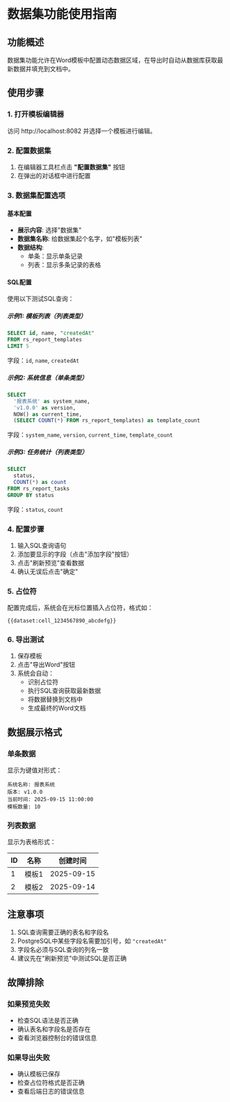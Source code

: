 # 数据集功能使用指南

## 功能概述
数据集功能允许在Word模板中配置动态数据区域，在导出时自动从数据库获取最新数据并填充到文档中。

## 使用步骤

### 1. 打开模板编辑器
访问 http://localhost:8082 并选择一个模板进行编辑。

### 2. 配置数据集
1. 在编辑器工具栏点击 **"配置数据集"** 按钮
2. 在弹出的对话框中进行配置

### 3. 数据集配置选项

#### 基本配置
- **展示内容**: 选择"数据集"
- **数据集名称**: 给数据集起个名字，如"模板列表"
- **数据结构**:
  - 单条：显示单条记录
  - 列表：显示多条记录的表格

#### SQL配置
使用以下测试SQL查询：

##### 示例1: 模板列表（列表类型）
```sql
SELECT id, name, "createdAt"
FROM rs_report_templates
LIMIT 5
```
字段：`id`, `name`, `createdAt`

##### 示例2: 系统信息（单条类型）
```sql
SELECT
  '报表系统' as system_name,
  'v1.0.0' as version,
  NOW() as current_time,
  (SELECT COUNT(*) FROM rs_report_templates) as template_count
```
字段：`system_name`, `version`, `current_time`, `template_count`

##### 示例3: 任务统计（列表类型）
```sql
SELECT
  status,
  COUNT(*) as count
FROM rs_report_tasks
GROUP BY status
```
字段：`status`, `count`

### 4. 配置步骤
1. 输入SQL查询语句
2. 添加要显示的字段（点击"添加字段"按钮）
3. 点击"刷新预览"查看数据
4. 确认无误后点击"确定"

### 5. 占位符
配置完成后，系统会在光标位置插入占位符，格式如：
```
{{dataset:cell_1234567890_abcdefg}}
```

### 6. 导出测试
1. 保存模板
2. 点击"导出Word"按钮
3. 系统会自动：
   - 识别占位符
   - 执行SQL查询获取最新数据
   - 将数据替换到文档中
   - 生成最终的Word文档

## 数据展示格式

### 单条数据
显示为键值对形式：
```
系统名称: 报表系统
版本: v1.0.0
当前时间: 2025-09-15 11:00:00
模板数量: 10
```

### 列表数据
显示为表格形式：

| ID | 名称 | 创建时间 |
|----|------|----------|
| 1  | 模板1 | 2025-09-15 |
| 2  | 模板2 | 2025-09-14 |

## 注意事项
1. SQL查询需要正确的表名和字段名
2. PostgreSQL中某些字段名需要加引号，如 `"createdAt"`
3. 字段名必须与SQL查询的列名一致
4. 建议先在"刷新预览"中测试SQL是否正确

## 故障排除

### 如果预览失败
- 检查SQL语法是否正确
- 确认表名和字段名是否存在
- 查看浏览器控制台的错误信息

### 如果导出失败
- 确认模板已保存
- 检查占位符格式是否正确
- 查看后端日志的错误信息